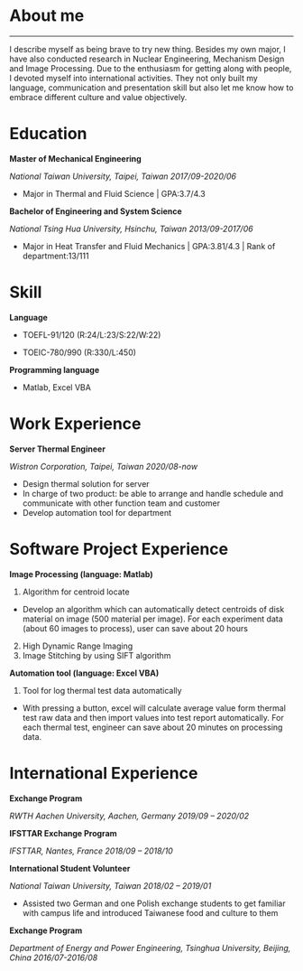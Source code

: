 # About me
<hr>
I describe myself as being brave to try new thing. Besides my own major, I have also conducted research in Nuclear Engineering, Mechanism Design and Image Processing. Due to the enthusiasm for getting along with people, I devoted myself into international activities. They not only built my language, communication and presentation skill but also let me know how to embrace different culture and value objectively.

# Education
**Master of Mechanical Engineering** 

*National Taiwan University, Taipei, Taiwan*      *2017/09-2020/06*
- Major in Thermal and Fluid Science | GPA:3.7/4.3

**Bachelor of Engineering and System Science**

*National Tsing Hua University, Hsinchu, Taiwan*  *2013/09-2017/06*
- Major in Heat Transfer and Fluid Mechanics | GPA:3.81/4.3 | Rank of department:13/111

# Skill
**Language**

- TOEFL-91/120 (R:24/L:23/S:22/W:22)   

- TOEIC-780/990 (R:330/L:450)

**Programming language**

- Matlab, Excel VBA

# Work Experience
**Server Thermal Engineer**

*Wistron Corporation, Taipei, Taiwan*  *2020/08-now*
-	Design thermal solution for server
-	In charge of two product: be able to arrange and handle schedule and communicate with other function team and customer
-	Develop automation tool for department

# Software Project Experience
**Image Processing (language: Matlab)**
1.	Algorithm for centroid locate
  - Develop an algorithm which can automatically detect centroids of disk material on image (500 material per image). For each experiment data (about 60 images to process), user can save about 20 hours
2.	High Dynamic Range Imaging
3.	Image Stitching by using SIFT algorithm

**Automation tool (language: Excel VBA)**
1. Tool for log thermal test data automatically
  - With pressing a button, excel will calculate average value form thermal test raw data and then import values into test report automatically. For each thermal test, engineer can save about 20 minutes on processing data.


# International Experience

**Exchange Program** 	

*RWTH Aachen University, Aachen, Germany	2019/09 – 2020/02*

**IFSTTAR Exchange Program**	

*IFSTTAR, Nantes, France	2018/09 – 2018/10*
 
**International Student Volunteer**	

*National Taiwan University, Taiwan	2018/02 – 2019/01*
-	Assisted two German and one Polish exchange students to get familiar with campus life and introduced Taiwanese food and culture to them

**Exchange Program**	

*Department of Energy and Power Engineering, Tsinghua University, Beijing, China	2016/07-2016/08*







